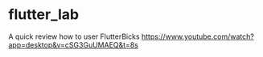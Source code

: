 # flutter_lab

A quick review how to user FlutterBicks
https://www.youtube.com/watch?app=desktop&v=cSG3GuUMAEQ&t=8s


